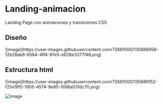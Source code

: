 # Landing-animacion
Landing Page con animaciones y transiciones CSS

<h2>Diseño</h2>
![image](https://user-images.githubusercontent.com/72681000/135888958-12b28ab6-6584-4ff4-97e5-e628e3377f48.png)

<h2>Estructura html</h2>
![image](https://user-images.githubusercontent.com/72681000/135889152-f25e16f5-1905-4574-8e85-0fd8a031dc70.png)

![image](https://user-images.githubusercontent.com/72681000/135889263-0574caea-bbf4-41b3-aa03-a7139e92195b.png)


